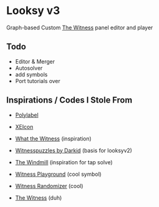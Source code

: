 Looksy v3
===
Graph-based Custom [The Witness](https://store.steampowered.com/app/210970/The_Witness/) panel editor and player

## Todo
- Editor & Merger
- Autosolver
- add symbols
- Port tutorials over

## Inspirations / Codes I Stole From
- [Polylabel](https://github.com/mapbox/polylabel)
- [XEIcon](https://xpressengine.github.io/XEIcon/)

- [What the Witness](https://alith.itch.io/what-the-witness) (inspiration)
- [Witnesspuzzles by Darkid](https://witnesspuzzles.com/) (basis for looksyv2)
- [The Windmill](https://windmill.thefifthmatt.com/) (inspiration for tap solve)
- [Witness Playground](https://seren-35.github.io/witness-playground) (cool symbol)
- [Witness Randomizer](https://github.com/sigma144/witness-randomizer) (cool)
- [The Witness](https://store.steampowered.com/app/210970/The_Witness/) (duh)